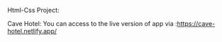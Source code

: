 Html-Css Project:

Cave Hotel:
You can access to the live version of app via :https://cave-hotel.netlify.app/
